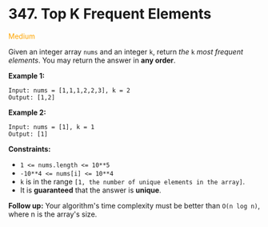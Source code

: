 # 347. Top K Frequent Elements
<span style="color:orange">Medium</span>

Given an integer array `nums` and an integer `k`, return *the* `k` *most frequent elements*. You may return the answer in **any order**.


**Example 1:**
```
Input: nums = [1,1,1,2,2,3], k = 2
Output: [1,2]
```
**Example 2:**
```
Input: nums = [1], k = 1
Output: [1]
```

**Constraints:**
- `1 <= nums.length <= 10**5`
- `-10**4 <= nums[i] <= 10**4`
- `k` is in the range `[1, the number of unique elements in the array]`.
- It is **guaranteed** that the answer is **unique**.

**Follow up:** Your algorithm's time complexity must be better than `O(n log n)`, where n is the array's size.